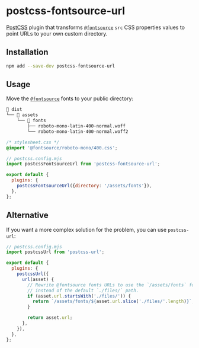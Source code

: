 # postcss-fontsource-url

[PostCSS] plugin that transforms [`@fontsource`] `src` CSS properties values
to point URLs to your own custom directory.

## Installation

```bash
npm add --save-dev postcss-fontsource-url
```

## Usage

Move the [`@fontsource`] fonts to your public directory:

```txt
📁 dist
└── 📁 assets
    └── 📁 fonts
        ├── roboto-mono-latin-400-normal.woff
        └── roboto-mono-latin-400-normal.woff2
```

```css
/* stylesheet.css */
@import '@fontsource/roboto-mono/400.css';
```

```js
// postcss.config.mjs
import postcssFontsourceUrl from 'postcss-fontsource-url';

export default {
  plugins: {
    postcssFontsourceUrl({directory: '/assets/fonts'}),
  },
};
```

## Alternative

If you want a more complex solution for the problem, you can use `postcss-url`:

```js
// postcss.config.mjs
import postcssUrl from 'postcss-url';

export default {
  plugins: {
    postcssUrl({
      url(asset) {
        // Rewrite @fontsource fonts URLs to use the `/assets/fonts` folder
        // instead of the default `./files/` path.
        if (asset.url.startsWith('./files/')) {
          return `/assets/fonts/${asset.url.slice('./files/'.length)}`;
        }

        return asset.url;
      },
    }),
  },
};
```

[PostCSS]: https://postcss.org
[`@fontsource`]: https://fontsource.org
